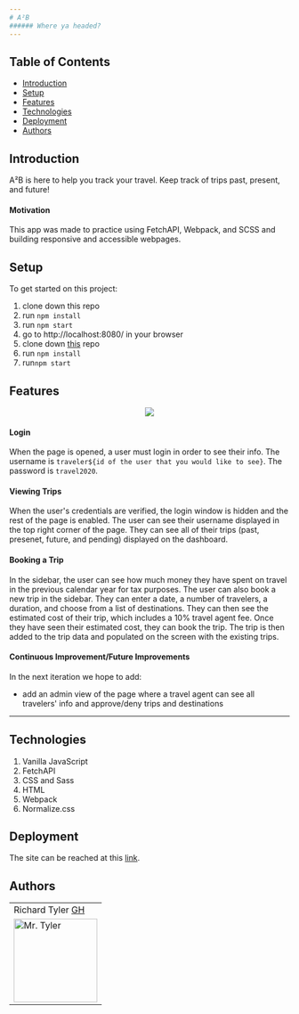 ```yaml
---
# A²B
###### Where ya headed? 
---
```


## Table of Contents
* [Introduction](#introduction)
* [Setup](#setup)
* [Features](#features)
* [Technologies](#technologies)
* [Deployment](#deployment)
* [Authors](#authors)

## Introduction

A²B is here to help you track your travel. Keep track of trips past, present, and future!


#### Motivation

This app was made to practice using FetchAPI, Webpack, and SCSS and building responsive and accessible webpages.

## Setup

To get started on this project: 

1. clone down this repo 
2. run `npm install`
3. run `npm start`
4. go to http://localhost:8080/ in your browser
5. clone down [this](https://github.com/turingschool-examples/travel-tracker-api) repo
6. run `npm install` 
7. run`npm start`


## Features

<p align = "center">
 <img src="https://media.giphy.com/media/gAU2DWv2lSoiZcePeX/giphy.gif">
</p>

#### Login
When the page is opened, a user must login in order to see their info. The username is `traveler${id of the user that you would like to see}`. The password is `travel2020`.

#### Viewing Trips
When the user's credentials are verified, the login window is hidden and the rest of the page is enabled. The user can see their username displayed in the top right corner of the page. They can see all of their trips (past, presenet, future, and pending) displayed on the dashboard. 

#### Booking a Trip
In the sidebar, the user can see how much money they have spent on travel in the previous calendar year for tax purposes. The user can also book a new trip in the sidebar. They can enter a date, a number of travelers, a duration, and choose from a list of destinations. They can then see the estimated cost of their trip, which includes a 10% travel agent fee. Once they have seen their estimated cost, they can book the trip. The trip is then added to the trip data and populated on the screen with the existing trips. 


#### 

#### Continuous Improvement/Future Improvements
 In the next iteration we hope to add:
  * add an admin view of the page where a travel agent can see all travelers' info and approve/deny trips and destinations
---

## Technologies

1. Vanilla JavaScript
2. FetchAPI
3. CSS and Sass
4. HTML
5. Webpack
6. Normalize.css
 

## Deployment

The site can be reached at this [link](https://richardltyler.github.io/A2B/dist/index.html).

## Authors
<table>
    <tr>
        <td> Richard Tyler <a href="https://github.com/richardltyler">GH</td>
    </tr>
 <td><img src="https://avatars3.githubusercontent.com/u/70095063?s=460&u=39c274f1a2fbb88cc013de61aa8307596a988255&v=4" alt="Mr. Tyler"
 width="150" height="auto" /></td>
</table>



